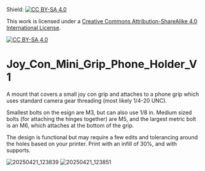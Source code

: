 Shield: [![CC BY-SA 4.0][cc-by-sa-shield]][cc-by-sa]

This work is licensed under a
[Creative Commons Attribution-ShareAlike 4.0 International License][cc-by-sa].

[![CC BY-SA 4.0][cc-by-sa-image]][cc-by-sa]

[cc-by-sa]: http://creativecommons.org/licenses/by-sa/4.0/
[cc-by-sa-image]: https://licensebuttons.net/l/by-sa/4.0/88x31.png
[cc-by-sa-shield]: https://img.shields.io/badge/License-CC%20BY--SA%204.0-lightgrey.svg

# Joy_Con_Mini_Grip_Phone_Holder_V1
A mount that covers a small joy con grip and attaches to a phone grip which uses standard camera gear threading (most likely 1/4-20 UNC). 

Smallest bolts on the esign are M3, but can also use 1/8 in. Medium sized bolts (for attaching the hinges together) are M5, and the largest metric bolt is an M6, which attaches at the bottom of the grip.

The design is functional but may require a few edits and tolerancing around the holes based on your printer. Print with an infill of 30%, and with supports.

![20250421_123839](https://github.com/user-attachments/assets/c73b55c9-c598-4f99-81b7-566a4a04c43d)
![20250421_123851](https://github.com/user-attachments/assets/9a877968-ca90-4475-94d8-5522ef9d16ed)

